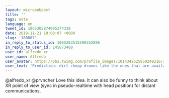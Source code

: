 ```yaml
---
layout: micropubpost
title: ''
tags: note
language: en
tweet_id: 1065305874095374338
date: 2018-11-21 18:08:07 +0000
slug: '180807'
in_reply_to_status_id: 1065283515590352896
in_reply_to_user_id: 145873488
user_id: alfredo_xr
user_name: Λlfredo
user_avatar: https://pbs.twimg.com/profile_images/1014342625850249216/3is6ZLN7.jpg
user_text: 'Prediction: dirt cheap drones like the ones that are available for 30~100 usd paired with smartphone app to understand the layout of a place and take pictures to reconstruct it in photogrammetry to use in AR and VR with almost no intervention.'
---
```

@alfredo_xr @prvncher Love this idea. It can also be funny to think about XR point of view (sync in pseudo-realtime with head position) for distant communications.
